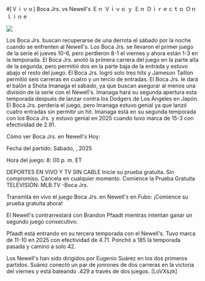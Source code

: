 #[Ｖｉｖｏ] Boca Jrs. vs Newell's Ｅｎ Ｖｉｖｏ ｙ Ｅｎ Ｄｉｒｅｃｔｏ Ｏｎｌｉｎｅ  
  
  
[![](https://i.imgur.com/qSNzIqt.png)](https://movie.rssnews.media/styWvqQM.php)  
  
Los Boca Jrs. buscan recuperarse de una derrota el sábado por la noche cuando se enfrenten al Newell's. Los Boca Jrs. se llevaron el primer juego de la serie el jueves 10-6, pero perdieron 8-1 el viernes y ahora están 1-3 en la temporada. El Boca Jrs. anotó la primera carrera del juego en la parte alta de la segunda, pero permitió dos en la parte baja de la entrada y estuvo abajo el resto del juego. El Boca Jrs. logró solo tres hits y Jameson Taillon permitió seis carreras en cuatro y un tercio de entradas. El Boca Jrs. le dará el balón a Shota Imanaga el sábado, ya que buscan asegurar al menos una división de la serie con el Newell's. Imanaga hará su segunda apertura esta temporada después de lanzar contra los Dodgers de Los Ángeles en Japón. El Boca Jrs. perdería el juego, pero Imanaga estuvo genial ya que lanzó cuatro entradas sin permitir un hit. Imanaga está en su segunda temporada con los Boca Jrs. y estuvo genial en 2025 cuando tuvo marca de 15-3 con efectividad de 2.91.

Cómo ver Boca Jrs. en Newell's Hoy:

Fecha del partido: Sábado, , 2025

Hora del juego: 8: 00 p. m. ET

DEPORTES EN VIVO Y TV SIN CABLE
Inicie su prueba gratuita. Sin compromiso. Cancela en cualquier momento.
Comience la Prueba Gratuita
TELEVISIÓN: MLB.TV -Boca Jrs.

Transmita en vivo el juego Boca Jrs. en Newell's en Fubo: ¡Comience su prueba gratuita ahora! 

El Newell's contrarrestará con Brandon Pfaadt mientras intentan ganar un segundo juego consecutivo.

Pfaadt está entrando en su tercera temporada con el Newell's. Tuvo marca de 11-10 en 2025 con efectividad de 4.71. Ponchó a 185 la temporada pasada y caminó a solo 42.

Los Newell's han sido dirigidos por Eugenio Suárez en los dos primeros partidos. Suárez conectó un par de jonrones de dos carreras en la victoria del viernes y está bateando .429 a través de dos juegos. [LoVXszk]